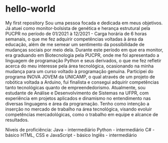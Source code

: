 # hello-world
My first repository
Sou uma pessoa focada e dedicada em meus objetivos. Já atuei como monitor-bolsista de genética e herança estrutural pela PUCPR no período de 01/2021 à 12/2021 - Carga horária de 6 horas semanais, o que me fez adquirir competências voltadas à área da educação, além de me semear um sentimento da possibilidade de mudanças sociais por meio dela. Durante este período em que era monitor, era graduando em Biotecnologia pela PUCPR, onde me foi apresentado a linguagem de programação Python e seus derivados, o que me fez refletir acerca do meu interesse pela área tecnológica, ocasionando na minha mudança para um curso voltado à programação genuína. Participei do programa INOVA JOVEM da UNICAMP, o qual através de um projeto de robótica voltada a Arduino, fui finalista e consegui adquirir competências tanto tecnológicas quanto de empreendedorismo. Atualmente, sou estudante de Análise e Desenvolvimento de Sistemas na UFPR, com experiência em projetos aplicados e dinamismo no entendimento nas diversas linguagens e área da programação. Tenho como intenção a inserção no mercado de trabalho na área tecnológica, visando evoluir competências mercadológicas, como o trabalho em equipe e alcance de resultados.

Níveis de proficiência:
Java - intermediário
Python - intermediário
C# - básico
HTML, CSS e JavaScript - básico
Inglês - intermediário
